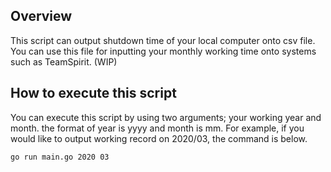 ## Overview
This script can output shutdown time of your local computer onto csv file.
You can use this file for inputting your monthly working time onto systems such as TeamSpirit. (WIP)

## How to execute this script
You can execute this script by using two arguments; your working year and month.
the format of year is yyyy and month is mm.
For example, if you would like to output working record on 2020/03, the command is below.

`go run main.go 2020 03`
